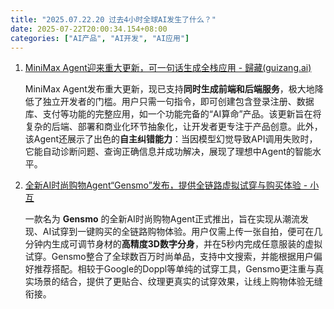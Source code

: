 ```yaml
---
title: "2025.07.22.20 过去4小时全球AI发生了什么？"
date: 2025-07-22T20:00:34.154+08:00
categories: ["AI产品", "AI开发", "AI应用"]
---
```


1.  [MiniMax Agent迎来重大更新，可一句话生成全栈应用 - 歸藏(guizang.ai)](https://x.com/op7418/status/1947583103977066633)

    MiniMax Agent发布重大更新，现已支持**同时生成前端和后端服务**，极大地降低了独立开发者的门槛。用户只需一句指令，即可创建包含登录注册、数据库、支付等功能的完整应用，如一个功能完备的“AI算命”产品。该更新旨在将复杂的后端、部署和商业化环节抽象化，让开发者更专注于产品创意。此外，该Agent还展示了出色的**自主纠错能力**：当因模型幻觉导致API调用失败时，它能自动诊断问题、查询正确信息并成功解决，展现了理想中Agent的智能水平。

2.  [全新AI时尚购物Agent“Gensmo”发布，提供全链路虚拟试穿与购买体验 - 小互](https://x.com/imxiaohu/status/1947591706955944339)

    一款名为 **Gensmo** 的全新AI时尚购物Agent正式推出，旨在实现从潮流发现、AI试穿到一键购买的全链路购物体验。用户仅需上传一张自拍，便可在几分钟内生成可调节身材的**高精度3D数字分身**，并在5秒内完成任意服装的虚拟试穿。Gensmo整合了全球数百万时尚单品，支持中文搜索，并能根据用户偏好推荐搭配。相较于Google的Doppl等单纯的试穿工具，Gensmo更注重与真实场景的结合，提供了更贴合、纹理更真实的试穿效果，让线上购物体验无缝衔接。